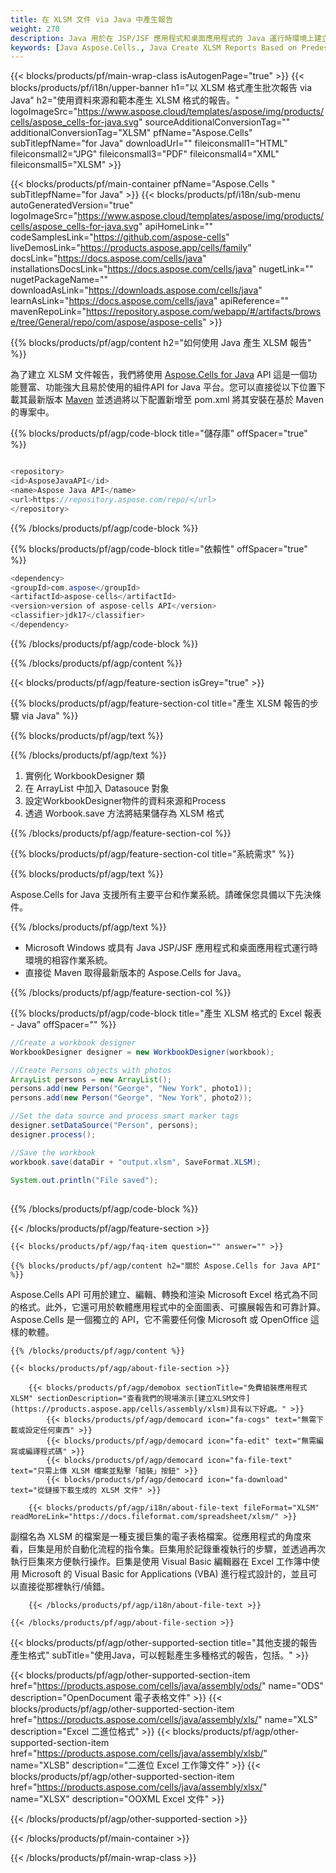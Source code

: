 ```yaml
---
title: 在 XLSM 文件 via Java 中產生報告
weight: 270
description: Java 用於在 JSP/JSF 應用程式和桌面應用程式的 Java 運行時環境上建立 XLSM 格式報告的範例程式碼。
keywords: [Java Aspose.Cells., Java Create XLSM Reports Based on Predesigned Excel Template., Java Generate XLSM Reports Based on Predesigned Excel Template., Java Create XLSM Reports Based on Excel Template., Java Generate XLSM Reports Based on Excel Template., Java Create XLSM files Based on Excel Template., Java Generate XLSM files Based on Excel Template]
---
```

{{< blocks/products/pf/main-wrap-class isAutogenPage="true" >}}
{{< blocks/products/pf/i18n/upper-banner h1="以 XLSM 格式產生批次報告 via Java" h2="使用資料來源和範本產生 XLSM 格式的報告。" logoImageSrc="https://www.aspose.cloud/templates/aspose/img/products/cells/aspose_cells-for-java.svg" sourceAdditionalConversionTag="" additionalConversionTag="XLSM" pfName="Aspose.Cells" subTitlepfName="for Java" downloadUrl="" fileiconsmall1="HTML" fileiconsmall2="JPG" fileiconsmall3="PDF" fileiconsmall4="XML" fileiconsmall5="XLSM" >}}

{{< blocks/products/pf/main-container pfName="Aspose.Cells " subTitlepfName="for Java" >}}
{{< blocks/products/pf/i18n/sub-menu autoGeneratedVersion="true" logoImageSrc="https://www.aspose.cloud/templates/aspose/img/products/cells/aspose_cells-for-java.svg" apiHomeLink="" codeSamplesLink="https://github.com/aspose-cells" liveDemosLink="https://products.aspose.app/cells/family" docsLink="https://docs.aspose.com/cells/java" installationsDocsLink="https://docs.aspose.com/cells/java" nugetLink="" nugetPackageName="" downloadAsLink="https://downloads.aspose.com/cells/java" learnAsLink="https://docs.aspose.com/cells/java" apiReference="" mavenRepoLink="https://repository.aspose.com/webapp/#/artifacts/browse/tree/General/repo/com/aspose/aspose-cells" >}}

{{% blocks/products/pf/agp/content h2="如何使用 Java 產生 XLSM 報告" %}}

為了建立 XLSM 文件報告，我們將使用
 [Aspose.Cells for Java](https://products.aspose.com/cells/java) 
API 這是一個功能豐富、功能強大且易於使用的組件API for Java 平台。您可以直接從以下位置下載其最新版本
 [Maven](https://repository.aspose.com/webapp/#/artifacts/browse/tree/General/repo/com/aspose/aspose-cells) 
並透過將以下配置新增至 pom.xml 將其安裝在基於 Maven 的專案中。

{{% blocks/products/pf/agp/code-block title="儲存庫" offSpacer="true" %}}

```cs

<repository>
<id>AsposeJavaAPI</id>
<name>Aspose Java API</name>
<url>https://repository.aspose.com/repo/</url>
</repository>

```

{{% /blocks/products/pf/agp/code-block %}}

{{% blocks/products/pf/agp/code-block title="依賴性" offSpacer="true" %}}

```cs
<dependency>
<groupId>com.aspose</groupId>
<artifactId>aspose-cells</artifactId>
<version>version of aspose-cells API</version>
<classifier>jdk17</classifier>
</dependency>

```

{{% /blocks/products/pf/agp/code-block %}}

{{% /blocks/products/pf/agp/content %}}

{{< blocks/products/pf/agp/feature-section isGrey="true" >}}

{{% blocks/products/pf/agp/feature-section-col title="產生 XLSM 報告的步驟 via Java" %}}

{{% blocks/products/pf/agp/text %}}

{{% /blocks/products/pf/agp/text %}}

1. 實例化 WorkbookDesigner 類
1. 在 ArrayList 中加入 Datasouce 對象
1. 設定WorkbookDesigner物件的資料來源和Process
1. 透過 Worbook.save 方法將結果儲存為 XLSM 格式

{{% /blocks/products/pf/agp/feature-section-col %}}

{{% blocks/products/pf/agp/feature-section-col title="系統需求" %}}

{{% blocks/products/pf/agp/text %}}

Aspose.Cells for Java 支援所有主要平台和作業系統。請確保您具備以下先決條件。

{{% /blocks/products/pf/agp/text %}}

- Microsoft Windows 或具有 Java JSP/JSF 應用程式和桌面應用程式運行時環境的相容作業系統。
- 直接從 Maven 取得最新版本的 Aspose.Cells for Java。

{{% /blocks/products/pf/agp/feature-section-col %}}

{{% blocks/products/pf/agp/code-block title="產生 XLSM 格式的 Excel 報表 - Java" offSpacer="" %}}

```java
//Create a workbook designer
WorkbookDesigner designer = new WorkbookDesigner(workbook);

//Create Persons objects with photos
ArrayList persons = new ArrayList();       
persons.add(new Person("George", "New York", photo1));
persons.add(new Person("George", "New York", photo2));

//Set the data source and process smart marker tags
designer.setDataSource("Person", persons);
designer.process();

//Save the workbook
workbook.save(dataDir + "output.xlsm", SaveFormat.XLSM);
	
System.out.println("File saved");
    

```

{{% /blocks/products/pf/agp/code-block %}}

{{< /blocks/products/pf/agp/feature-section >}}

    {{< blocks/products/pf/agp/faq-item question="" answer="" >}}
 

<!-- aboutfile Starts -->

    {{% blocks/products/pf/agp/content h2="關於 Aspose.Cells for Java API" %}}

 Aspose.Cells API 可用於建立、編輯、轉換和渲染 Microsoft Excel 格式為不同的格式。此外，它還可用於軟體應用程式中的全面圖表、可擴展報告和可靠計算。 Aspose.Cells 是一個獨立的 API，它不需要任何像 Microsoft 或 OpenOffice 這樣的軟體。



    {{% /blocks/products/pf/agp/content %}}

    {{< blocks/products/pf/agp/about-file-section >}}

        {{< blocks/products/pf/agp/demobox sectionTitle="免費組裝應用程式 XLSM" sectionDescription="查看我們的現場演示[建立XLSM文件](https://products.aspose.app/cells/assembly/xlsm)具有以下好處。" >}}
            {{< blocks/products/pf/agp/democard icon="fa-cogs" text="無需下載或設定任何東西" >}}
            {{< blocks/products/pf/agp/democard icon="fa-edit" text="無需編寫或編譯程式碼" >}}
            {{< blocks/products/pf/agp/democard icon="fa-file-text" text="只需上傳 XLSM 檔案並點擊「組裝」按鈕" >}}
            {{< blocks/products/pf/agp/democard icon="fa-download" text="從鏈接下載生成的 XLSM 文件" >}}

        {{< blocks/products/pf/agp/i18n/about-file-text fileFormat="XLSM" readMoreLink="https://docs.fileformat.com/spreadsheet/xlsm/" >}}
副檔名為 XLSM 的檔案是一種支援巨集的電子表格檔案。從應用程式的角度來看，巨集是用於自動化流程的指令集。巨集用於記錄重複執行的步驟，並透過再次執行巨集來方便執行操作。巨集是使用 Visual Basic 編輯器在 Excel 工作簿中使用 Microsoft 的 Visual Basic for Applications (VBA) 進行程式設計的，並且可以直接從那裡執行/偵錯。

        {{< /blocks/products/pf/agp/i18n/about-file-text >}}

    {{< /blocks/products/pf/agp/about-file-section >}}

<!-- aboutfile Ends -->

{{< blocks/products/pf/agp/other-supported-section title="其他支援的報告產生格式" subTitle="使用Java，可以輕鬆產生多種格式的報告，包括。" >}}

{{< blocks/products/pf/agp/other-supported-section-item href="https://products.aspose.com/cells/java/assembly/ods/" name="ODS" description="OpenDocument 電子表格文件" >}}
{{< blocks/products/pf/agp/other-supported-section-item href="https://products.aspose.com/cells/java/assembly/xls/" name="XLS" description="Excel 二進位格式" >}}
{{< blocks/products/pf/agp/other-supported-section-item href="https://products.aspose.com/cells/java/assembly/xlsb/" name="XLSB" description="二進位 Excel 工作簿文件" >}}
{{< blocks/products/pf/agp/other-supported-section-item href="https://products.aspose.com/cells/java/assembly/xlsx/" name="XLSX" description="OOXML Excel 文件" >}}

{{< /blocks/products/pf/agp/other-supported-section >}}

{{< /blocks/products/pf/main-container >}}
    
{{< /blocks/products/pf/main-wrap-class >}}
